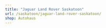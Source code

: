 ```yaml
---
title: "Jaguar Land Rover Saskatoon"
url: /saskatoon/jaguar-land-rover-saskatoon/
shop: Autohaus
---
```

